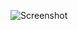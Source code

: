 ![Screenshot](https://raw.githubusercontent.com/Cryakl/Ultimate-RAT-Collection/refs/heads/main/JSpy/jSpy%20RAT%20v0.09/Screenshot.png)
